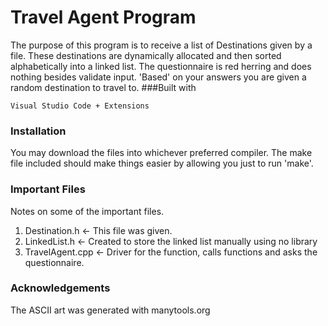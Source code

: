 # Travel Agent Program
The purpose of this program is to receive a list of Destinations given by a file. These destinations are dynamically allocated and then sorted alphabetically into a linked list. The questionnaire is red herring and does nothing besides validate input. 'Based' on your answers you are given a random destination to travel to.
###Built with

    Visual Studio Code + Extensions


### Installation 
You may download the files into whichever preferred compiler. The make file included should make things easier by allowing you just to run 'make'.



### Important Files
Notes on some of the important files.

1. Destination.h <- This file was given.
2. LinkedList.h <- Created to store the linked list manually using no library
3. TravelAgent.cpp <- Driver for the function, calls functions and asks the questionnaire.


### Acknowledgements
The ASCII art was generated with manytools.org